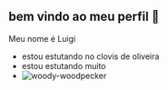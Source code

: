 ## bem vindo ao meu perfil 💙

Meu nome é Luigi

- estou estutando no clovis de oliveira
- estou estutando muito
- ![woody-woodpecker](https://github.com/user-attachments/assets/18e905da-8abc-4fc3-8939-e8d937c757c8)
